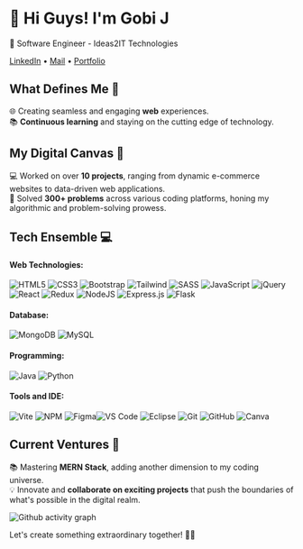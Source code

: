 # 👋 Hi Guys! I'm Gobi J

🚀 Software Engineer - Ideas2IT Technologies

[LinkedIn](https://linkedin.com/in/gobi-j) • [Mail](mailto:gobij2003@gmail.com) • [Portfolio](https://gobi-j.github.io/portfolio/)

## What Defines Me 🌟 

🌐 Creating seamless and engaging **web** experiences.<br>
📚 **Continuous learning** and staying on the cutting edge of technology.

## My Digital Canvas 🌈 

💻 Worked on over **10 projects**, ranging from dynamic e-commerce websites to data-driven web applications.<br>
🚀 Solved **300+ problems** across various coding platforms, honing my algorithmic and problem-solving prowess.

##  Tech Ensemble 💻

#### Web Technologies:
![HTML5](https://img.icons8.com/?size=48&id=20909&format=png&color=000000) ![CSS3](https://img.icons8.com/?size=48&id=21278&format=png&color=000000) ![Bootstrap](https://img.icons8.com/?size=48&id=PndQWK6M1Hjo&format=png&color=000000) ![Tailwind](https://img.icons8.com/?size=48&id=4PiNHtUJVbLs&format=png&color=000000) ![SASS](https://img.icons8.com/?size=48&id=QBqFNfPPB2Kx&format=png&color=000000) ![JavaScript](https://img.icons8.com/color/48/javascript--v1.png) ![jQuery](https://img.icons8.com/?size=48&id=55215&format=png&color=000000)![React](https://img.icons8.com/?size=48&id=123603&format=png&color=000000) ![Redux](https://img.icons8.com/?size=48&id=jD-fJzVguBmw&format=png&color=000000) ![NodeJS](https://img.icons8.com/?size=48&id=54087&format=png&color=000000) ![Express.js](https://img.icons8.com/?size=48&id=kg46nzoJrmTR&format=png&color=000000) ![Flask](https://img.icons8.com/?size=48&id=5mbMwDZ796xj&format=png&color=000000)
#### Database:
![MongoDB](https://img.icons8.com/?size=48&id=bosfpvRzNOG8&format=png&color=000000) ![MySQL](https://img.icons8.com/?size=48&id=UFXRpPFebwa2&format=png&color=000000)
#### Programming:
![Java](https://img.icons8.com/color/48/java-coffee-cup-logo--v1.png)  ![Python](https://img.icons8.com/fluency/48/python.png)
#### Tools and IDE:
![Vite](https://img.icons8.com/?size=48&id=dJjTWMogzFzg&format=png&color=000000) ![NPM](https://img.icons8.com/?size=48&id=24895&format=png&color=000000) ![Figma](https://img.icons8.com/?size=48&id=W0YEwBDDfTeu&format=png&color=000000)![VS Code](https://img.icons8.com/?size=48&id=9OGIyU8hrxW5&format=png&color=000000) ![Eclipse](https://img.icons8.com/?size=48&id=pcHtLiSbkmzw&format=png&color=000000) ![Git](https://img.icons8.com/?size=48&id=20906&format=png&color=000000) ![GitHub](https://img.icons8.com/?size=48&id=12599&format=png&color=000000) ![Canva](https://img.icons8.com/?size=48&id=iWw83PVcBpLw&format=png&color=000000) 

##  Current Ventures 🚀
📚 Mastering **MERN Stack**, adding another dimension to my coding universe.<br>
💡 Innovate and **collaborate on exciting projects** that push the boundaries of what's possible in the digital realm.

![Github activity graph](https://github-readme-activity-graph.vercel.app/graph?username=gobi-j&bg_color=1e1e1e&color=ffffff&line=BBE9FF&point=ffffff)

Let's create something extraordinary together! 🚀✨
